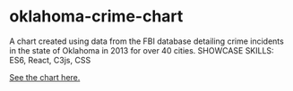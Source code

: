 # oklahoma-crime-chart
A chart created using data from the FBI database detailing crime incidents in the state of Oklahoma in 2013 for over 40 cities.  SHOWCASE SKILLS:  ES6, React, C3js, CSS
<br />
<div>
  <a href="https://MaeganW.github.io/Oklahoma_Crime_Data/">See the chart here.</a>
</div>